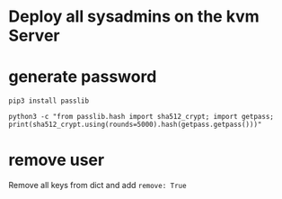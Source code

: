 # Deploy all sysadmins on the kvm Server

# generate password 

	pip3 install passlib
	
	python3 -c "from passlib.hash import sha512_crypt; import getpass; print(sha512_crypt.using(rounds=5000).hash(getpass.getpass()))"
	
	
# remove user

Remove all keys from dict and add `remove: True` 
